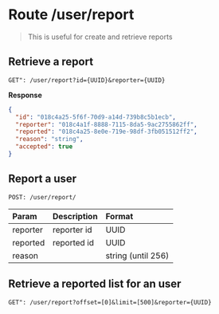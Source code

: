 # Route /user/report

> This is useful for create and retrieve reports

## Retrieve a report

`GET": /user/report?id={UUID}&reporter={UUID}`

**Response**

```json
{
  "id": "018c4a25-5f6f-70d9-a14d-739b8c5b1ecb",
  "reporter": "018c4a1f-8888-7115-8da5-9ac2755862ff",
  "reported": "018c4a25-8e0e-719e-98df-3fb051512ff2",
  "reason": "string",
  "accepted": true
}
```

## Report a user

`POST: /user/report/`

| Param    | Description | Format             |
| :------- | :---------- | :----------------- |
| reporter | reporter id | UUID               |
| reported | reported id | UUID               |
| reason   |             | string (until 256) |

## Retrieve a reported list for an user

`GET": /user/report?offset=[0]&limit=[500]&reporter={UUID}`
